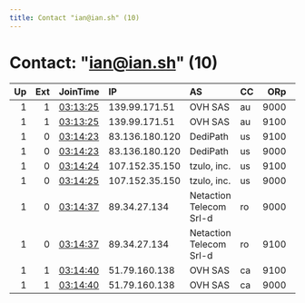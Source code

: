 ```yaml
---
title: Contact "ian@ian.sh" (10)
---
```


# Contact: "ian@ian.sh" (10)

|   Up |   Ext | JoinTime                                                                                            | IP             | AS                      | CC   |   ORp |   Dirp | OS    | Version   | Nickname   |   eFamMembers |
|-----:|------:|:----------------------------------------------------------------------------------------------------|:---------------|:------------------------|:-----|------:|-------:|:------|:----------|:-----------|--------------:|
|    1 |     1 | [03:13:25](https://metrics.torproject.org/rs.html#details/B0B0D34D0C207589B54D514E8F3AD1D1C6C014CB) | 139.99.171.51  | OVH SAS                 | au   |  9000 |   9001 | Linux | 0.4.3.5   | iansh6     |            18 |
|    1 |     1 | [03:13:25](https://metrics.torproject.org/rs.html#details/D937890C0A73F83E42FEDE3CA8B1BA80A59A29C0) | 139.99.171.51  | OVH SAS                 | au   |  9100 |   9101 | Linux | 0.4.3.5   | iansh6     |            18 |
|    1 |     0 | [03:14:23](https://metrics.torproject.org/rs.html#details/6A8B54FB9F79E33A307AD0319B62916504A28049) | 83.136.180.120 | DediPath                | us   |  9100 |   9101 | Linux | 0.4.3.5   | iansh8     |            18 |
|    1 |     0 | [03:14:23](https://metrics.torproject.org/rs.html#details/D2F16CBF1BD891968D65D44CD21507E3371279F3) | 83.136.180.120 | DediPath                | us   |  9000 |   9001 | Linux | 0.4.3.5   | iansh8     |            18 |
|    1 |     0 | [03:14:24](https://metrics.torproject.org/rs.html#details/C8C46E3E4F00A92C344B367E45F9D63EBB831DE1) | 107.152.35.150 | tzulo, inc.             | us   |  9100 |   9101 | Linux | 0.4.3.5   | iansh9     |            18 |
|    1 |     0 | [03:14:25](https://metrics.torproject.org/rs.html#details/650FF4A32965D378A55D42A29F6FD1CE914959D3) | 107.152.35.150 | tzulo, inc.             | us   |  9000 |   9001 | Linux | 0.4.3.5   | iansh9     |            18 |
|    1 |     0 | [03:14:37](https://metrics.torproject.org/rs.html#details/1685E8A79D1D01E4FBC135CD91341C4A4ED802E6) | 89.34.27.134   | Netaction Telecom Srl-d | ro   |  9000 |   9001 | Linux | 0.4.3.5   | iansh5     |            18 |
|    1 |     0 | [03:14:37](https://metrics.torproject.org/rs.html#details/FEE41B4BC3056FD2B3BF04E20CAC5AD3904CD5AD) | 89.34.27.134   | Netaction Telecom Srl-d | ro   |  9100 |   9101 | Linux | 0.4.3.5   | iansh5     |            18 |
|    1 |     1 | [03:14:40](https://metrics.torproject.org/rs.html#details/73C4C4AE90A8F83D3A091B395C7D5B913D50604D) | 51.79.160.138  | OVH SAS                 | ca   |  9100 |   9101 | Linux | 0.4.3.5   | iansh7     |            18 |
|    1 |     1 | [03:14:40](https://metrics.torproject.org/rs.html#details/889C9C1821CAB437ABAA9286E07D3141179F043A) | 51.79.160.138  | OVH SAS                 | ca   |  9000 |   9001 | Linux | 0.4.3.5   | iansh7     |            18 |
